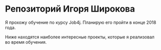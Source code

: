# Репозиторий Игоря Широкова

Я прохожу обучение по курсу Job4j. Планирую его пройти в конце 2018 года. 

Ниже находятся наиболее интересные проекты, которые я реализовал во время обучения.
